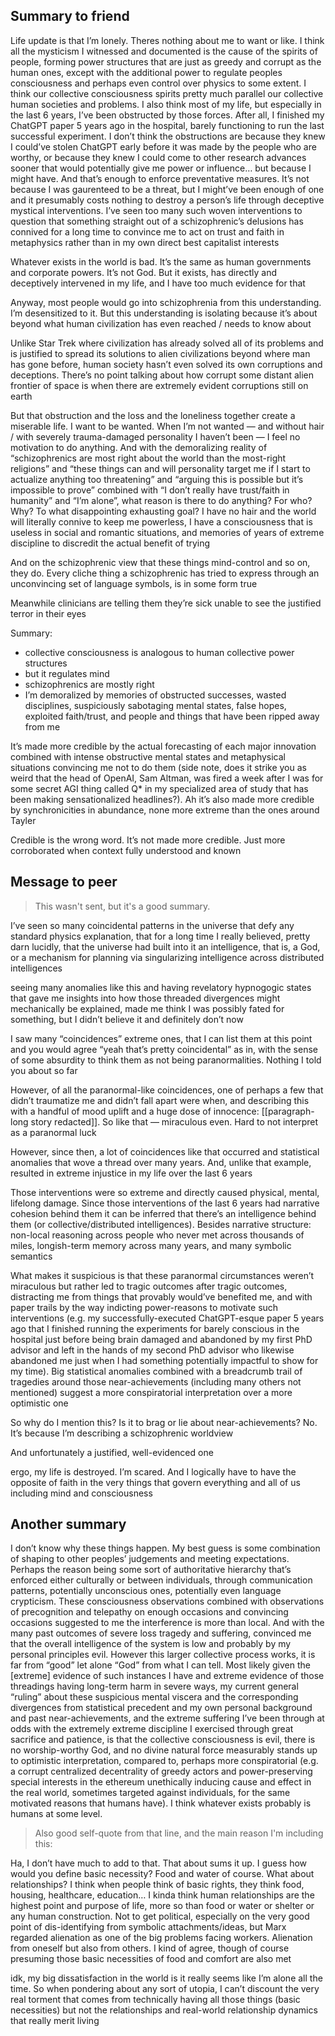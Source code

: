 ## Summary to friend

Life update is that I’m lonely. Theres nothing about me to want or like. I think all the mysticism I witnessed and documented is the cause of the spirits of people, forming power structures that are just as greedy and corrupt as the human ones, except with the additional power to regulate peoples consciousness and perhaps even control over physics to some extent. I think our collective consciousness spirits pretty much parallel our collective human societies and problems. I also think most of my life, but especially in the last 6 years, I’ve been obstructed by those forces. After all, I finished my ChatGPT paper 5 years ago in the hospital, barely functioning to run the last successful experiment. I don’t think the obstructions are because they knew I could’ve stolen ChatGPT early before it was made by the people who are worthy, or because they knew I could come to other research advances sooner that would potentially give me power or influence… but because I might have. And that’s enough to enforce preventative measures. It’s not because I was gaurenteed to be a threat, but I might’ve been enough of one and it presumably costs nothing to destroy a person’s life through deceptive mystical interventions. I’ve seen too many such woven interventions to question that something straight out of a schizophrenic’s delusions has connived for a long time to convince me to act on trust and faith in metaphysics rather than in my own direct best capitalist interests

Whatever exists in the world is bad. It’s the same as human governments and corporate powers. It’s not God. But it exists, has directly and deceptively intervened in my life, and I have too much evidence for that 

Anyway, most people would go into schizophrenia from this understanding. I’m desensitized to it. But this understanding is isolating because it’s about beyond what human civilization has even reached / needs to know about 

Unlike Star Trek where civilization has already solved all of its problems and is justified to spread its solutions to alien civilizations beyond where man has gone before, human society hasn’t even solved its own corruptions and deceptions. There’s no point talking about how corrupt some distant alien frontier of space is when there are extremely evident corruptions still on earth 

But that obstruction and the loss and the loneliness together create a miserable life. I want to be wanted. When I’m not wanted — and without hair / with severely trauma-damaged personality I haven’t been — I feel no motivation to do anything. And with the demoralizing reality of “schizophrenics are most right about the world than the most-right religions” and “these things can and will personality target me if I start to actualize anything too threatening” and “arguing this is possible but it’s impossible to prove” combined with “I don’t really have trust/faith in humanity” and “I’m alone”, what reason is there to do anything? For who? Why? To what disappointing exhausting goal? I have no hair and the world will literally connive to keep me powerless, I have a consciousness that is useless in social and romantic situations, and memories of years of extreme discipline to discredit the actual benefit of trying

And on the schizophrenic view that these things mind-control and so on, they do. Every cliche thing a schizophrenic has tried to express through an unconvincing set of language symbols, is in some form true

Meanwhile clinicians are telling them they’re sick unable to see the justified terror in their eyes

Summary:

- collective consciousness is analogous to human collective power structures
- but it regulates mind
- schizophrenics are mostly right
- I’m demoralized by memories of obstructed successes, wasted disciplines, suspiciously sabotaging mental states, false hopes, exploited faith/trust, and people and things that have been ripped away from me

It’s made more credible by the actual forecasting of each major innovation combined with intense obstructive mental states and metaphysical situations convincing me not to do them (side note, does it strike you as weird that the head of OpenAI, Sam Altman, was fired a week after I was for some secret AGI thing called Q* in my specialized area of study that has been making sensationalized headlines?). Ah it’s also made more credible by synchronicities in abundance, none more extreme than the ones around Tayler

Credible is the wrong word. It’s not made more credible. Just more corroborated when context fully understood and known

## Message to peer

> This wasn't sent, but it's a good summary.

I’ve seen so many coincidental patterns in the universe that defy any standard physics explanation, that for a long time I really believed, pretty darn lucidly, that the universe had built into it an intelligence, that is, a God, or a mechanism for planning via singularizing intelligence across distributed intelligences

seeing many anomalies like this and having revelatory hypnogogic states that gave me insights into how those threaded divergences might mechanically be explained, made me think I was possibly fated for something, but I didn’t believe it and definitely don’t now

I saw many “coincidences” extreme ones, that I can list them at this point and you would agree “yeah that’s pretty coincidental” as in, with the sense of some absurdity to think them as not being paranormalities. Nothing I told you about so far

However, of all the paranormal-like coincidences, one of perhaps a few that didn’t traumatize me and didn’t fall apart were when, and describing this with a handful of mood uplift and a huge dose of innocence: [[paragraph-long story redacted]]. So like that — miraculous even. Hard to not interpret as a paranormal luck

However, since then, a lot of coincidences like that occurred and statistical anomalies that wove a thread over many years. And, unlike that example, resulted in extreme injustice in my life over the last 6 years

Those interventions were so extreme and directly caused physical, mental, lifelong damage. Since those interventions of the last 6 years had narrative cohesion behind them it can be inferred that there’s an intelligence behind them (or collective/distributed intelligences). Besides narrative structure: non-local reasoning across people who never met across thousands of miles, longish-term memory across many years, and many symbolic semantics

What makes it suspicious is that these paranormal circumstances weren’t miraculous but rather led to tragic outcomes after tragic outcomes, distracting me from things that provably would’ve benefited me, and with paper trails by the way indicting power-reasons to motivate such interventions (e.g. my successfully-executed ChatGPT-esque paper 5 years ago that I finished running the experiments for barely conscious in the hospital just before being brain damaged and abandoned by my first PhD advisor and left in the hands of my second PhD advisor who likewise abandoned me just when I had something potentially impactful to show for my time). Big statistical anomalies combined with a breadcrumb trail of tragedies around those near-achievements (including many others not mentioned) suggest a more conspiratorial interpretation over a more optimistic one

So why do I mention this? Is it to brag or lie about near-achievements? No. It’s because I’m describing a schizophrenic worldview

And unfortunately a justified, well-evidenced one

ergo, my life is destroyed. I’m scared. And I logically have to have the opposite of faith in the very things that govern everything and all of us including mind and consciousness 

## Another summary

I don’t know why these things happen. My best guess is some combination of shaping to other peoples’ judgements and meeting expectations. Perhaps the reason being some sort of authoritative hierarchy that’s enforced either culturally or between individuals, through communication patterns, potentially unconscious ones, potentially even language crypticism. These consciousness observations combined with observations of precognition and telepathy on enough occasions and convincing occasions suggested to me the interference is more than local. And with the many past outcomes of severe loss tragedy and suffering, convinced me that the overall intelligence of the system is low and probably by my personal principles evil. However this larger collective process works, it is far from “good” let alone “God” from what I can tell. Most likely given the [extreme] evidence of such instances I have and extreme evidence of those threadings having long-term harm in severe ways, my current general “ruling” about these suspicious mental viscera and the corresponding divergences from statistical precedent and my own personal background and past near-achievements, and the extreme suffering I’ve been through at odds with the extremely extreme discipline I exercised through great sacrifice and patience, is that the collective consciousness is evil, there is no worship-worthy God, and no divine natural force measurably stands up to optimistic interpretation, compared to, perhaps more conspiratorial (e.g. a corrupt centralized decentrality of greedy actors and power-preserving special interests in the ethereum unethically inducing cause and effect in the real world, sometimes targeted against individuals, for the same motivated reasons that humans have). I think whatever exists probably is humans at some level.

> Also good self-quote from that line, and the main reason I'm including this:

Ha, I don’t have much to add to that. That about sums it up. I guess how would you define basic necessity? Food and water of course. What about relationships? I think when people think of basic rights, they think food, housing, healthcare, education… I kinda think human relationships are the highest point and purpose of life, more so than food or water or shelter or any human construction. Not to get political, especially on the very good point of dis-identifying from symbolic attachments/ideas, but Marx regarded alienation as one of the big problems facing workers. Alienation from oneself but also from others. I kind of agree, though of course presuming those basic necessities of food and comfort are also met

idk, my big dissatisfaction in the world is it really seems like I’m alone all the time. So when pondering about any sort of utopia, I can’t discount the very real torment that comes from technically having all those things (basic necessities) but not the relationships and real-world relationship dynamics that really merit living
